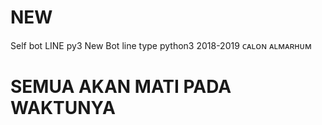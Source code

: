 # NEW

Self bot LINE py3 New Bot line type python3 2018-2019 ᴄᴀʟᴏɴ ᴀʟᴍᴀʀʜᴜᴍ

# SEMUA AKAN MATI PADA WAKTUNYA
